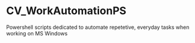 # CV_WorkAutomationPS
Powershell scripts dedicated to automate repetetive, everyday tasks when working on MS Windows
